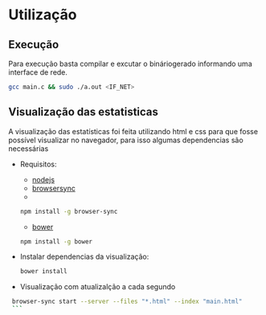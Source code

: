 # Utilização
## Execução
Para execução basta compilar e excutar o bináriogerado informando uma interface de rede.
   ```sh 
   gcc main.c && sudo ./a.out <IF_NET>
   ```
## Visualização das estatisticas
A visualização das estatísticas foi feita utilizando html e css para que fosse possível visualizar no navegador, para isso algumas dependencias são necessárias
   - Requisitos:
      - [nodejs](https://nodejs.org/en/)
      - [browsersync](https://www.browsersync.io/) 
      -
      ```sh
	  npm install -g browser-sync
	  ```
      - [bower](https://bower.io/)
      
      ```sh
	  npm install -g bower
	  ```
   - Instalar dependencias da visualização:
   
      ```sh
      bower install
      ```
   - Visualização com atualizalção a cada segundo
   
   ```sh
    browser-sync start --server --files "*.html" --index "main.html"
    ```
